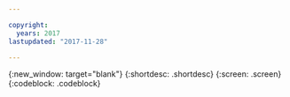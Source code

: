 ```yaml
---

copyright:
  years: 2017
lastupdated: "2017-11-28"

---
```


{:new_window: target="blank"}
{:shortdesc: .shortdesc}
{:screen: .screen}
{:codeblock: .codeblock}


